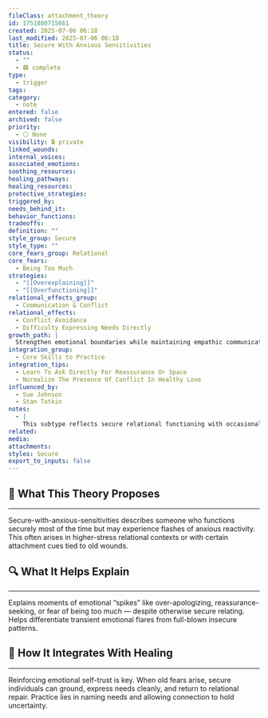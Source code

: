 ```yaml
---
fileClass: attachment_theory
id: 1751800715661
created: 2025-07-06 06:18
last_modified: 2025-07-06 06:18
title: Secure With Anxious Sensitivities
status:
  - ""
  - 🟩 complete
type:
  - trigger
tags: 
category:
  - note
entered: false
archived: false
priority:
  - ⚪ None
visibility: 🔒 private
linked_wounds: 
internal_voices: 
associated_emotions: 
soothing_resources: 
healing_pathways: 
healing_resources: 
protective_strategies: 
triggered_by: 
needs_behind_it: 
behavior_functions: 
tradeoffs: 
definition: ""
style_group: Secure
style_type: ""
core_fears_group: Relational
core_fears:
  - Being Too Much
strategies:
  - "[[Overexplaining]]"
  - "[[Overfunctioning]]"
relational_effects_group:
  - Communication & Conflict
relational_effects:
  - Conflict Avoidance
  - Difficulty Expressing Needs Directly
growth_path: |
  Strengthen emotional boundaries while maintaining empathic communication.
integration_group:
  - Core Skills to Practice
integration_tips:
  - Learn To Ask Directly For Reassurance Or Space
  - Normalize The Presence Of Conflict In Healthy Love
influenced_by:
  - Sue Johnson
  - Stan Tatkin
notes:
  - |
    This subtype reflects secure relational functioning with occasional anxious flares under stress, often tied to old emotional patterning.
related: 
media: 
attachments: 
styles: Secure
export_to_inputs: false
---
```


## 🧠 What This Theory Proposes
---
Secure-with-anxious-sensitivities describes someone who functions securely most of the time but may experience flashes of anxious reactivity. This often arises in higher-stress relational contexts or with certain attachment cues tied to old wounds.

## 🔍 What It Helps Explain
---
Explains moments of emotional “spikes” like over-apologizing, reassurance-seeking, or fear of being too much — despite otherwise secure relating. Helps differentiate transient emotional flares from full-blown insecure patterns.

## 🧩 How It Integrates With Healing
---
Reinforcing emotional self-trust is key. When old fears arise, secure individuals can ground, express needs cleanly, and return to relational repair. Practice lies in naming needs and allowing connection to hold uncertainty.
